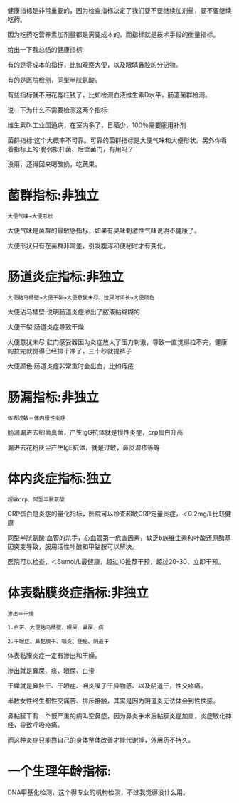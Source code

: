 健康指标是非常重要的，因为检查指标决定了我们要不要继续加剂量，要不要继续吃药。

因为吃药吃营养素加剂量都是需要成本的，而指标就是技术手段的衡量指标。

给出一下我总结的健康指标:

有的是零成本的指标，比如观察大便，以及眼睛鼻腔的分泌物。

有的是医院检测，同型半胱氨酸。

有些指标就不用花冤枉钱了，比如检测血液维生素D水平，肠道菌群检测。

说一下为什么不需要检测这两个指标:

维生素D:工业国通病，在室内多了，日晒少，100％需要服用补剂

菌群指标:这个大概率不可靠。可靠的菌群指标是大便气味和大便形状。另外你看着指标上的:脆弱拟杆菌、后壁菌门，有用吗？

没用，还得回来喝酸奶，吃蔬果。

# 菌群指标:非独立

    大便气味→大便形状

大便气味是菌群的最敏感指标，如果有臭味刺激性气味说明不健康了。

大便形状只有在菌群非常差，引发腹泻和便秘时才有变化。

# 肠道炎症指标:非独立

    大便粘马桶壁→大便干裂→大便意犹未尽、拉屎时间长→大便颜色

大便沾马桶壁:说明肠道炎症渗出了脓液黏糊糊的

大便干裂:肠道炎症导致干燥

大便意犹未尽:肛门感受器因为炎症放大了压力刺激，导致一直觉得拉不完，健康的拉完就觉得已经排干净了，三十秒就提裤子

大便颜色:肠道炎症非常重时会出血，比如痔疮

# 肠漏指标:非独立

    体表过敏＝体内慢性炎症

肠漏漏进去细菌真菌，产生IgG抗体就是慢性炎症，crp蛋白升高

漏进去花粉灰尘产生IgE抗体，就是过敏，鼻炎湿疹等等

# 体内炎症指标:独立

    超敏crp、同型半胱氨酸

CRP蛋白是炎症的量化指标，医院可以检查超敏CRP定量炎症，＜0.2mg/L比较健康

同型半胱氨酸:血管的杀手，心血管第一危害因素，缺乏b族维生素和叶酸还原酶基因突变导致，服用活性叶酸和甲钴胺可以解决。

医院可以检查，＜6umol/L最健康，超过10推荐干预，超过20-30，立即干预。

# 体表黏膜炎症指标:非独立

    渗出＝干燥

    1.白带、大便粘马桶壁、眼屎、鼻屎、痰

    2.干眼症、鼻黏膜干、咽炎、便秘、阴道干

体表黏膜炎症一定有渗出和干燥。

渗出就是鼻屎、痰、眼屎、白带

干燥就是鼻腔干、干眼症、咽炎嗓子干异物感、以及阴道干，性交疼痛。

半数女性终生都性交痛苦、排斥接触，其实是因为阴道炎无法体会到性快感。

鼻黏膜干有一个很严重的病叫空鼻症，因为鼻炎手术后黏膜炎症加重，炎症敏化神经，导致呼吸疼痛。

而这种炎症只能靠自己的身体整体改善才能代谢掉，外用药不持久。

# 一个生理年龄指标:

DNA甲基化检测，这个得专业的机构检测，不过我觉得没什么用。
